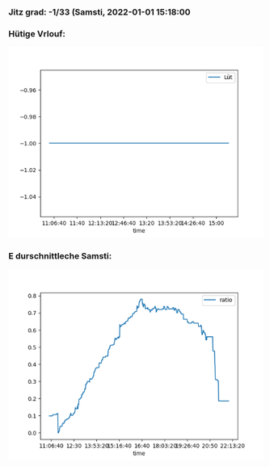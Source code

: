 ### Jitz grad: -1/33 (Samsti, 2022-01-01 15:18:00

### Hütige Vrlouf:
![Graph](Today.png)

### E durschnittleche Samsti:
![Graph](Samsti.png)